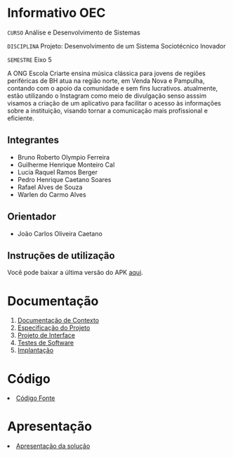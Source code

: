 # Informativo OEC
`CURSO` Análise e Desenvolvimento de Sistemas

`DISCIPLINA` Projeto: Desenvolvimento de um Sistema Sociotécnico Inovador

`SEMESTRE` Eixo 5

A ONG Escola Criarte ensina música clássica para jovens de regiões periféricas de BH atua na região norte, em Venda Nova e Pampulha, contando com o apoio da comunidade e sem fins lucrativos. atualmente, estão utilizando o Instagram como meio de divulgação senso asssim visamos a criação de um aplicativo para facilitar o acesso às informações sobre a instituição, visando tornar a comunicação mais profissional e eficiente.

## Integrantes

* Bruno Roberto Olympio Ferreira
* Guilherme Henrique Monteiro Cal
* Lucia Raquel Ramos Berger
* Pedro Henrique Caetano Soares
* Rafael Alves de Souza
* Warlen do Carmo Alves


## Orientador

* João Carlos Oliveira Caetano

## Instruções de utilização

Você pode baixar a última versão do APK [aqui](https://github.com/ICEI-PUC-Minas-PMV-ADS/pmv-ads-2024-1-e5-proj-empext-t4-pmv-ads-2024-1-e5-orq-escola-criarte/blob/c69b3f4ddfd98da69f2437d5df45a9fc94385db0/OEC%20Informes%20v9.apk).

# Documentação

<ol>
<li><a href="documentos/01-Documentação de Contexto.md"> Documentação de Contexto</a></li>
<li><a href="documentos/02-Especificação do Projeto.md"> Especificação do Projeto</a></li>
<li><a href="documentos/03-Projeto de Interface.md"> Projeto de Interface</a></li>
<li><a href="documentos/04-Testes de Software.md"> Testes de Software</a></li>
<li><a href="documentos/05-Implantação.md"> Implantação</a></li>
</ol>

# Código

<li><a href="src/README.md"> Código Fonte</a></li>

# Apresentação

<li><a href="presentation/README.md"> Apresentação da solução</a></li>
